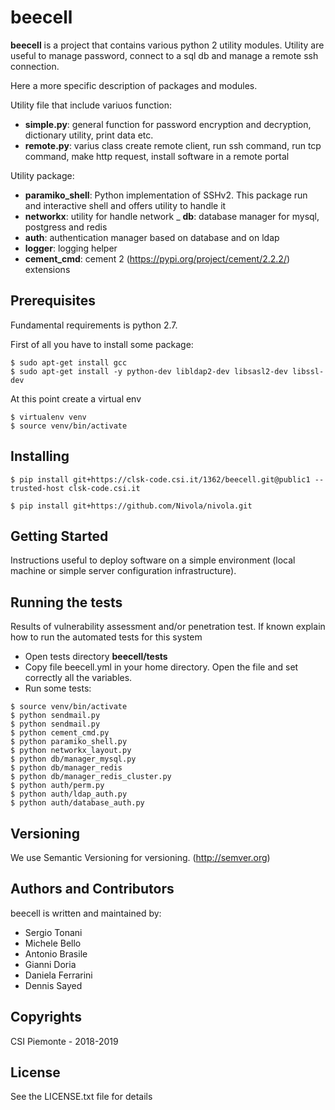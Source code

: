 # beecell
__beecell__ is a project that contains various python 2 utility modules. Utility are useful to manage password, connect to a sql db
and manage a remote ssh connection.

Here a more specific description of packages and modules.

Utility file that include variuos function:
- __simple.py__: general function for password encryption and decryption, dictionary utility, print data etc.
- __remote.py__: varius class create remote client, run ssh command, run tcp command, make http request, install software in a remote portal

Utility package:
- __paramiko_shell__: Python implementation of SSHv2. This package run and interactive shell and offers utility to handle it
- __networkx__: utility for handle  network
_ __db__: database manager for mysql, postgress and redis
- __auth__: authentication manager based on database and on ldap
- __logger__: logging helper
- __cement_cmd__: cement 2 (https://pypi.org/project/cement/2.2.2/) extensions

## Prerequisites
Fundamental requirements is python 2.7.

First of all you have to install some package:

```
$ sudo apt-get install gcc
$ sudo apt-get install -y python-dev libldap2-dev libsasl2-dev libssl-dev
```

At this point create a virtual env

```
$ virtualenv venv
$ source venv/bin/activate
```

## Installing

```
$ pip install git+https://clsk-code.csi.it/1362/beecell.git@public1 --trusted-host clsk-code.csi.it

$ pip install git+https://github.com/Nivola/nivola.git
```

## Getting Started
Instructions useful to deploy software on a simple environment (local machine or simple server configuration infrastructure).

## Running the tests
Results of vulnerability assessment and/or penetration test. If known explain how to run the automated tests for this system

- Open tests directory __beecell/tests__
- Copy file beecell.yml in your home directory. Open the file and set correctly all the <BLANK> variables.
- Run some tests:

```
$ source venv/bin/activate
$ python sendmail.py
$ python sendmail.py
$ python cement_cmd.py 
$ python paramiko_shell.py 
$ python networkx_layout.py
$ python db/manager_mysql.py 
$ python db/manager_redis
$ python db/manager_redis_cluster.py 
$ python auth/perm.py 
$ python auth/ldap_auth.py 
$ python auth/database_auth.py 
```

## Versioning
We use Semantic Versioning for versioning. (http://semver.org)

## Authors and Contributors
beecell is written and maintained by: 

* Sergio Tonani
* Michele Bello
* Antonio Brasile
* Gianni Doria
* Daniela Ferrarini
* Dennis Sayed

## Copyrights
CSI Piemonte - 2018-2019

## License
See the LICENSE.txt file for details
